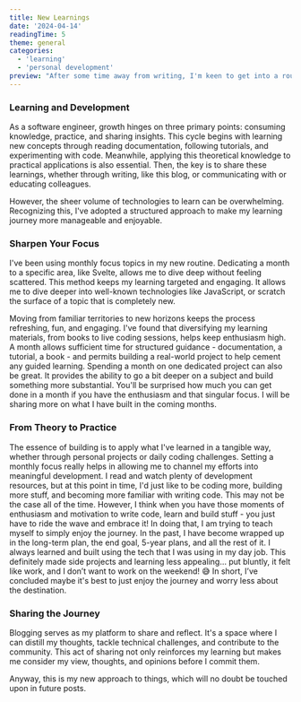 ```yaml
---
title: New Learnings
date: '2024-04-14'
readingTime: 5
theme: general
categories:
  - 'learning'
  - 'personal development'
preview: "After some time away from writing, I'm keen to get into a routine of sharing and building more frequently. My posts, including this one, outline my newly adopted learning process, aiming to both consolidate my understanding and potentially aid others."
---
```


### Learning and Development

As a software engineer, growth hinges on three primary points: consuming knowledge, practice, and sharing insights. This cycle begins with learning new concepts through reading documentation, following tutorials, and experimenting with code. Meanwhile, applying this theoretical knowledge to practical applications is also essential. Then, the key is to share these learnings, whether through writing, like this blog, or communicating with or educating colleagues.

However, the sheer volume of technologies to learn can be overwhelming. Recognizing this, I've adopted a structured approach to make my learning journey more manageable and enjoyable.

### Sharpen Your Focus

I've been using monthly focus topics in my new routine. Dedicating a month to a specific area, like Svelte, allows me to dive deep without feeling scattered. This method keeps my learning targeted and engaging. It allows me to dive deeper into well-known technologies like JavaScript, or scratch the surface of a topic that is completely new.

Moving from familiar territories to new horizons keeps the process refreshing, fun, and engaging. I've found that diversifying my learning materials, from books to live coding sessions, helps keep enthusiasm high. A month allows sufficient time for structured guidance - documentation, a tutorial, a book - and permits building a real-world project to help cement any guided learning. Spending a month on one dedicated project can also be great. It provides the ability to go a bit deeper on a subject and build something more substantial. You'll be surprised how much you can get done in a month if you have the enthusiasm and that singular focus. I will be sharing more on what I have built in the coming months.

### From Theory to Practice

The essence of building is to apply what I've learned in a tangible way, whether through personal projects or daily coding challenges. Setting a monthly focus really helps in allowing me to channel my efforts into meaningful development. I read and watch plenty of development resources, but at this point in time, I'd just like to be coding more, building more stuff, and becoming more familiar with writing code. This may not be the case all of the time. However, I think when you have those moments of enthusiasm and motivation to write code, learn and build stuff - you just have to ride the wave and embrace it! In doing that, I am trying to teach myself to simply enjoy the journey. In the past, I have become wrapped up in the long-term plan, the end goal, 5-year plans, and all the rest of it. I always learned and built using the tech that I was using in my day job. This definitely made side projects and learning less appealing… put bluntly, it felt like work, and I don’t want to work on the weekend! 😅 In short, I’ve concluded maybe it's best to just enjoy the journey and worry less about the destination.

### Sharing the Journey

Blogging serves as my platform to share and reflect. It's a space where I can distill my thoughts, tackle technical challenges, and contribute to the community. This act of sharing not only reinforces my learning but makes me consider my view, thoughts, and opinions before I commit them.

Anyway, this is my new approach to things, which will no doubt be touched upon in future posts.
